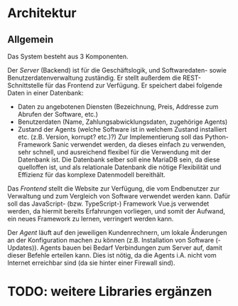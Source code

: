 # Architektur

## Allgemein

Das System besteht aus 3 Komponenten.

Der _Server_ (Backend) ist für die Geschäftslogik, und Softwaredaten- sowie Benutzerdatenverwaltung zuständig.
Er stellt außerdem die REST-Schnittstelle für das Frontend zur Verfügung.
Er speichert dabei folgende Daten in einer Datenbank:
- Daten zu angebotenen Diensten (Bezeichnung, Preis, Addresse zum Abrufen der Software, etc.)
- Benutzerdaten (Name, Zahlungsabwicklungsdaten, zugehörige Agents)
- Zustand der Agents (welche Software ist in welchem Zustand installiert etc. (z.B. Version, korrupt? etc.)?)
Zur Implementierung soll das Python-Framework Sanic verwendet werden, da dieses einfach zu verwenden, sehr schnell, und ausreichend flexibel für die Verwendung mit der Datenbank ist.
Die Datenbank selber soll eine MariaDB sein, da diese quelloffen ist, und als relationale Datenbank die nötige Flexibilität und Effizienz für das komplexe Datenmodell bereithält.

Das _Frontend_ stellt die Website zur Verfügung, die vom Endbenutzer zur Verwaltung und zum Vergleich von Software verwendet werden kann.
Dafür soll das JavaScript- (bzw. TypeScript-) Framework Vue.js verwendet werden, da hiermit bereits Erfahrungen vorliegen, und somit der Aufwand, ein neues Framework zu lernen, verringert werden kann.

Der _Agent_ läuft auf den jeweiligen Kundenrechnern, um lokale Änderungen an der Konfiguration machen zu können (z.B. Installation von Software (-Updates)).
Agents bauen bei Bedarf Verbindungen zum Server auf, damit dieser Befehle erteilen kann.
Dies ist nötig, da die Agents i.A. nicht vom Internet erreichbar sind (da sie hinter einer Firewall sind).

# TODO: weitere Libraries ergänzen